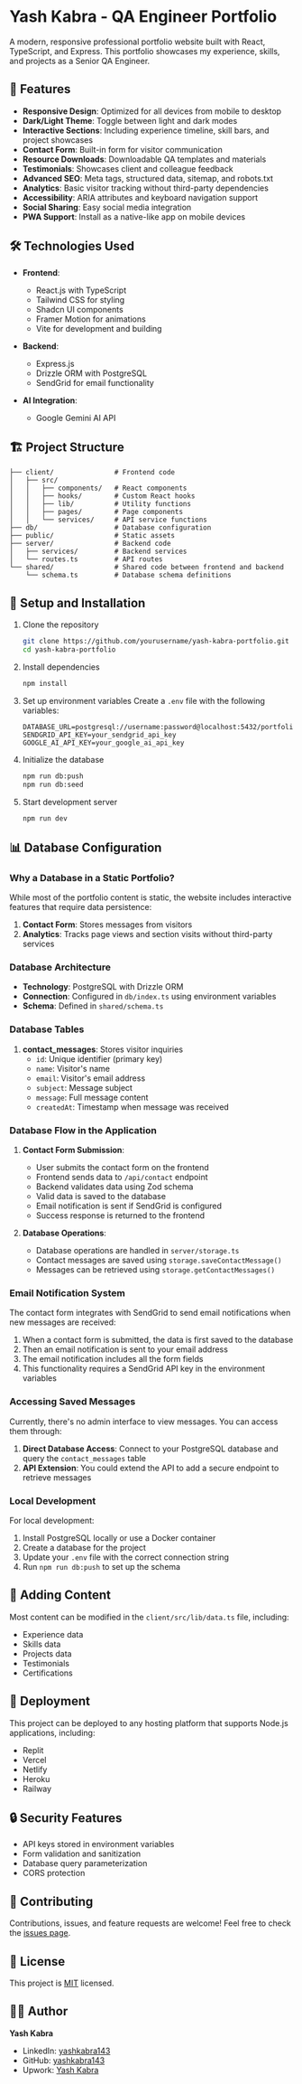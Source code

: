 # Yash Kabra - QA Engineer Portfolio

A modern, responsive professional portfolio website built with React, TypeScript, and Express. This portfolio showcases my experience, skills, and projects as a Senior QA Engineer.

## 🚀 Features

- **Responsive Design**: Optimized for all devices from mobile to desktop
- **Dark/Light Theme**: Toggle between light and dark modes
- **Interactive Sections**: Including experience timeline, skill bars, and project showcases
- **Contact Form**: Built-in form for visitor communication
- **Resource Downloads**: Downloadable QA templates and materials
- **Testimonials**: Showcases client and colleague feedback
- **Advanced SEO**: Meta tags, structured data, sitemap, and robots.txt
- **Analytics**: Basic visitor tracking without third-party dependencies
- **Accessibility**: ARIA attributes and keyboard navigation support
- **Social Sharing**: Easy social media integration
- **PWA Support**: Install as a native-like app on mobile devices

## 🛠️ Technologies Used

- **Frontend**:
  - React.js with TypeScript
  - Tailwind CSS for styling
  - Shadcn UI components
  - Framer Motion for animations
  - Vite for development and building

- **Backend**:
  - Express.js
  - Drizzle ORM with PostgreSQL
  - SendGrid for email functionality

- **AI Integration**:
  - Google Gemini AI API

## 🏗️ Project Structure

```
├── client/               # Frontend code
│   ├── src/
│   │   ├── components/   # React components
│   │   ├── hooks/        # Custom React hooks
│   │   ├── lib/          # Utility functions
│   │   ├── pages/        # Page components
│   │   └── services/     # API service functions
├── db/                   # Database configuration
├── public/               # Static assets
├── server/               # Backend code
│   ├── services/         # Backend services
│   └── routes.ts         # API routes
└── shared/               # Shared code between frontend and backend
    └── schema.ts         # Database schema definitions
```

## 🔧 Setup and Installation

1. Clone the repository
   ```bash
   git clone https://github.com/yourusername/yash-kabra-portfolio.git
   cd yash-kabra-portfolio
   ```

2. Install dependencies
   ```bash
   npm install
   ```

3. Set up environment variables
   Create a `.env` file with the following variables:
   ```
   DATABASE_URL=postgresql://username:password@localhost:5432/portfolio
   SENDGRID_API_KEY=your_sendgrid_api_key
   GOOGLE_AI_API_KEY=your_google_ai_api_key
   ```

4. Initialize the database
   ```bash
   npm run db:push
   npm run db:seed
   ```

5. Start development server
   ```bash
   npm run dev
   ```

## 📊 Database Configuration

### Why a Database in a Static Portfolio?

While most of the portfolio content is static, the website includes interactive features that require data persistence:

1. **Contact Form**: Stores messages from visitors
2. **Analytics**: Tracks page views and section visits without third-party services

### Database Architecture

- **Technology**: PostgreSQL with Drizzle ORM
- **Connection**: Configured in `db/index.ts` using environment variables
- **Schema**: Defined in `shared/schema.ts`

### Database Tables

1. **contact_messages**: Stores visitor inquiries
   - `id`: Unique identifier (primary key)
   - `name`: Visitor's name
   - `email`: Visitor's email address
   - `subject`: Message subject
   - `message`: Full message content
   - `createdAt`: Timestamp when message was received

### Database Flow in the Application

1. **Contact Form Submission**:
   - User submits the contact form on the frontend
   - Frontend sends data to `/api/contact` endpoint
   - Backend validates data using Zod schema
   - Valid data is saved to the database
   - Email notification is sent if SendGrid is configured
   - Success response is returned to the frontend

2. **Database Operations**:
   - Database operations are handled in `server/storage.ts`
   - Contact messages are saved using `storage.saveContactMessage()`
   - Messages can be retrieved using `storage.getContactMessages()`

### Email Notification System

The contact form integrates with SendGrid to send email notifications when new messages are received:

1. When a contact form is submitted, the data is first saved to the database
2. Then an email notification is sent to your email address
3. The email notification includes all the form fields
4. This functionality requires a SendGrid API key in the environment variables

### Accessing Saved Messages

Currently, there's no admin interface to view messages. You can access them through:

1. **Direct Database Access**: Connect to your PostgreSQL database and query the `contact_messages` table
2. **API Extension**: You could extend the API to add a secure endpoint to retrieve messages

### Local Development

For local development:

1. Install PostgreSQL locally or use a Docker container
2. Create a database for the project
3. Update your `.env` file with the correct connection string
4. Run `npm run db:push` to set up the schema

## 📝 Adding Content

Most content can be modified in the `client/src/lib/data.ts` file, including:

- Experience data
- Skills data
- Projects data
- Testimonials
- Certifications

## 🚀 Deployment

This project can be deployed to any hosting platform that supports Node.js applications, including:

- Replit
- Vercel
- Netlify
- Heroku
- Railway

## 🔒 Security Features

- API keys stored in environment variables
- Form validation and sanitization
- Database query parameterization
- CORS protection

## 🤝 Contributing

Contributions, issues, and feature requests are welcome! Feel free to check the [issues page](https://github.com/yourusername/yash-kabra-portfolio/issues).

## 📃 License

This project is [MIT](https://opensource.org/licenses/MIT) licensed.

## 👨‍💻 Author

**Yash Kabra**

- LinkedIn: [yashkabra143](https://www.linkedin.com/in/yashkabra143/)
- GitHub: [yashkabra143](https://github.com/yashkabra143)
- Upwork: [Yash Kabra](https://www.upwork.com/freelancers/~01125d841102f61285)
